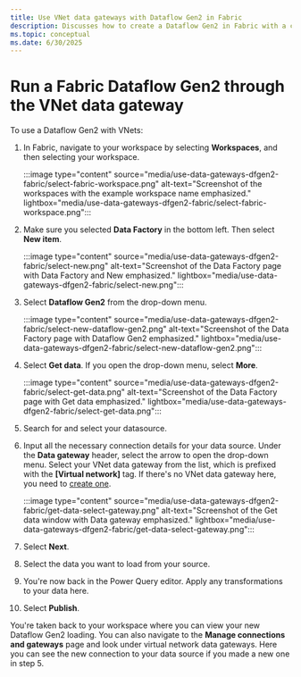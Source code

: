 ```yaml
---
title: Use VNet data gateways with Dataflow Gen2 in Fabric
description: Discusses how to create a Dataflow Gen2 in Fabric with a connection through the VNet data gateway.
ms.topic: conceptual
ms.date: 6/30/2025
---
```


# Run a Fabric Dataflow Gen2 through the VNet data gateway

To use a Dataflow Gen2 with VNets:

1. In Fabric, navigate to your workspace by selecting **Workspaces**, and then selecting your workspace.

   :::image type="content" source="media/use-data-gateways-dfgen2-fabric/select-fabric-workspace.png" alt-text="Screenshot of the workspaces with the example workspace name emphasized." lightbox="media/use-data-gateways-dfgen2-fabric/select-fabric-workspace.png":::

2. Make sure you selected **Data Factory** in the bottom left. Then select **New item**.

   :::image type="content" source="media/use-data-gateways-dfgen2-fabric/select-new.png" alt-text="Screenshot of the Data Factory page with Data Factory and New emphasized." lightbox="media/use-data-gateways-dfgen2-fabric/select-new.png":::

3. Select **Dataflow Gen2** from the drop-down menu.

   :::image type="content" source="media/use-data-gateways-dfgen2-fabric/select-new-dataflow-gen2.png" alt-text="Screenshot of the Data Factory page with Dataflow Gen2 emphasized." lightbox="media/use-data-gateways-dfgen2-fabric/select-new-dataflow-gen2.png":::

4. Select **Get data**. If you open the drop-down menu, select **More**.

   :::image type="content" source="media/use-data-gateways-dfgen2-fabric/select-get-data.png" alt-text="Screenshot of the Data Factory page with Get data emphasized." lightbox="media/use-data-gateways-dfgen2-fabric/select-get-data.png":::

5. Search for and select your datasource.

6. Input all the necessary connection details for your data source. Under the **Data gateway** header, select the arrow to open the drop-down menu. Select your VNet data gateway from the list, which is prefixed with the **[Virtual network]** tag. If there's no VNet data gateway here, you need to [create one](create-data-gateways.md).

   :::image type="content" source="media/use-data-gateways-dfgen2-fabric/get-data-select-gateway.png" alt-text="Screenshot of the Get data window with Data gateway emphasized." lightbox="media/use-data-gateways-dfgen2-fabric/get-data-select-gateway.png":::

7. Select **Next**.
8. Select the data you want to load from your source.
9. You're now back in the Power Query editor. Apply any transformations to your data here.
10. Select **Publish**.

You're taken back to your workspace where you can view your new Dataflow Gen2 loading. You can also navigate to the **Manage connections and gateways** page and look under virtual network data gateways. Here you can see the new connection to your data source if you made a new one in step 5.
